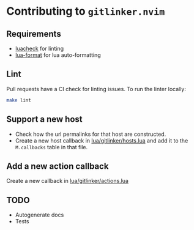 # Contributing to `gitlinker.nvim`

## Requirements

- [luacheck](https://github.com/luarocks/luacheck#installation) for
  linting
- [lua-format](https://github.com/Koihik/LuaFormatter) for lua
  auto-formatting

## Lint

Pull requests have a CI check for linting issues. To run the linter
locally:

``` bash
make lint
```

## Support a new host

- Check how the url permalinks for that host are constructed.
- Create a new host callback in
  [lua/gitlinker/hosts.lua](./lua/gitlinker/hosts.lua) and add it to the
  `M.callbacks` table in that file.

## Add a new action callback

Create a new callback in
[lua/gitlinker/actions.lua](./lua/gitlinker/actions.lua)

## TODO

- Autogenerate docs
- Tests
